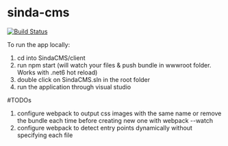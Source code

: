 # sinda-cms
[![Build Status](https://dev.azure.com/sindagal/cms/_apis/build/status/denzii.sinda-cms?branchName=main)](https://dev.azure.com/sindagal/cms/_build/latest?definitionId=1&branchName=main)

To run the app locally:

1. cd into SindaCMS/client 
2. run npm start (will watch your files & push bundle in wwwroot folder. Works with .net6 hot reload)
3. double click on SindaCMS.sln in the root folder
4. run the application through visual studio

#TODOs
1. configure webpack to output css images with the same name or remove the bundle each time before creating new one with webpack --watch
2. configure webpack to detect entry points dynamically without specifying each file
